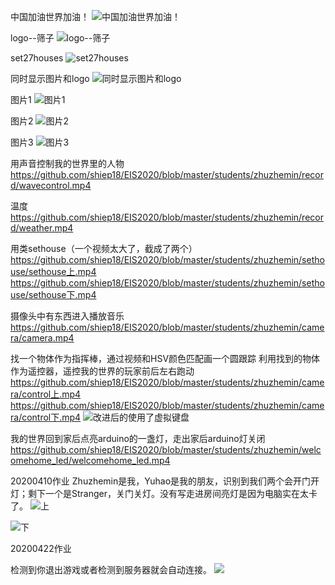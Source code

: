 中国加油世界加油！
![中国加油世界加油！](https://github.com/shiep18/EIS2020/blob/master/students/zhuzhemin/screen/house1.png)

logo--筛子
![logo--筛子](https://github.com/shiep18/EIS2020/blob/master/students/zhuzhemin/screen/mylogo--骰子.png)

set27houses
![set27houses](https://github.com/shiep18/EIS2020/blob/master/students/zhuzhemin/screen/set27houses.png)

同时显示图片和logo
![同时显示图片和logo](https://github.com/shiep18/EIS2020/blob/master/students/zhuzhemin/opencv/myclan.png)

图片1
![图片1](https://github.com/shiep18/EIS2020/blob/master/students/zhuzhemin/opencv/mypic.png)

图片2
![图片2](https://github.com/shiep18/EIS2020/blob/master/students/zhuzhemin/opencv/mypic2.png)

图片3
![图片3](https://github.com/shiep18/EIS2020/blob/master/students/zhuzhemin/opencv/biaoqing.png)

用声音控制我的世界里的人物
https://github.com/shiep18/EIS2020/blob/master/students/zhuzhemin/record/wavecontrol.mp4

温度
https://github.com/shiep18/EIS2020/blob/master/students/zhuzhemin/record/weather.mp4

用类sethouse（一个视频太大了，截成了两个）
https://github.com/shiep18/EIS2020/blob/master/students/zhuzhemin/sethouse/sethouse上.mp4
https://github.com/shiep18/EIS2020/blob/master/students/zhuzhemin/sethouse/sethouse下.mp4

摄像头中有东西进入播放音乐
https://github.com/shiep18/EIS2020/blob/master/students/zhuzhemin/camera/camera.mp4

找一个物体作为指挥棒，通过视频和HSV颜色匹配画一个圆跟踪
利用找到的物体作为遥控器，遥控我的世界的玩家前后左右跑动
https://github.com/shiep18/EIS2020/blob/master/students/zhuzhemin/camera/control上.mp4
https://github.com/shiep18/EIS2020/blob/master/students/zhuzhemin/camera/control下.mp4
![改进后的使用了虚拟键盘](https://github.com/shiep18/EIS2020/blob/master/students/zhuzhemin/camera/cv2_control.gif)


我的世界回到家后点亮arduino的一盏灯，走出家后arduino灯关闭
https://github.com/shiep18/EIS2020/blob/master/students/zhuzhemin/welcomehome_led/welcomehome_led.mp4

20200410作业
Zhuzhemin是我，Yuhao是我的朋友，识别到我们两个会开门开灯；剩下一个是Stranger，关门关灯。没有写走进房间亮灯是因为电脑实在太卡了。
![上](https://github.com/shiep18/EIS2020/blob/master/students/zhuzhemin/20200410/Face_Recognition1.GIF)

![下](https://github.com/shiep18/EIS2020/blob/master/students/zhuzhemin/20200410/Face_Recognition2.GIF)

20200422作业

检测到你退出游戏或者检测到服务器就会自动连接。
![](https://github.com/shiep18/EIS2020/blob/master/students/zhuzhemin/0422/homework0422.GIF)
